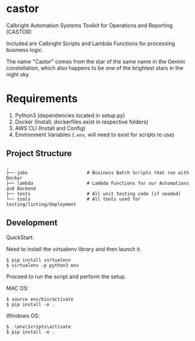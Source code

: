 # castor
Calbright Automation Systems Toolkit for Operations and Reporting (CASTOR)

Included are Calbright Scripts and Lambda Functions for processing business logic.

The name "Castor" comes from the star of the same name in the Gemini constellation, which 
also happens to be one of the brightest stars in the night sky. 

# Requirements

1. Python3 (dependencies located in setup.py)
2. Docker (Install, dockerfiles exist in respective folders)
3. AWS CLI (Install and Config)
4. Environment Variables (`.env`, will need to exist for scripts to use)

## Project Structure
```
.
├── jobs                      # Business Batch Scripts that run with Docker
├── lambda                    # Lambda Functions for our Automations and Backend
├── tests                     # All unit testing code (if needed)
└── tools                     # All tools used for testing/linting/deployment
```

## Development

QuickStart:

Need to install the virtualenv library and then launch it.
```
$ pip install virtualenv
$ virtualenv -p python3 env
```

Proceed to run the script and perform the setup.

MAC OS:
```
$ source env/bin/activate
$ pip install -e .
```

Windows OS:
```
$ .\env\Scripts\activate
$ pip install -e .
```
